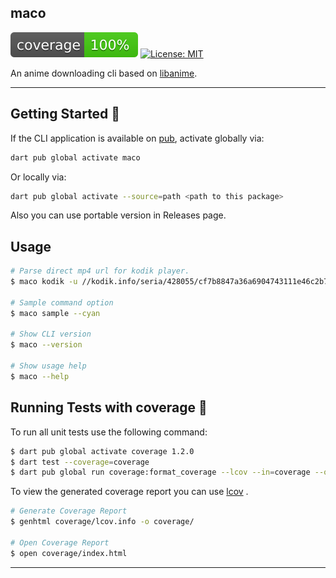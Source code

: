 ## maco

![coverage][coverage_badge]
[![License: MIT][license_badge]][license_link]

An anime downloading cli based on [libanime](https://github.com/libanime/libanime).

---

## Getting Started 🚀

If the CLI application is available on [pub](https://pub.dev), activate globally via:

```sh
dart pub global activate maco
```

Or locally via:

```sh
dart pub global activate --source=path <path to this package>
```

Also you can use portable version in Releases page.

## Usage

```sh
# Parse direct mp4 url for kodik player.
$ maco kodik -u //kodik.info/seria/428055/cf7b8847a36a6904743111e46c2b77d1/720p

# Sample command option
$ maco sample --cyan

# Show CLI version
$ maco --version

# Show usage help
$ maco --help
```

## Running Tests with coverage 🧪

To run all unit tests use the following command:

```sh
$ dart pub global activate coverage 1.2.0
$ dart test --coverage=coverage
$ dart pub global run coverage:format_coverage --lcov --in=coverage --out=coverage/lcov.info
```

To view the generated coverage report you can use [lcov](https://github.com/linux-test-project/lcov)
.

```sh
# Generate Coverage Report
$ genhtml coverage/lcov.info -o coverage/

# Open Coverage Report
$ open coverage/index.html
```

---

[coverage_badge]: coverage_badge.svg
[license_badge]: https://img.shields.io/badge/license-MIT-blue.svg
[license_link]: https://opensource.org/licenses/MIT
